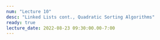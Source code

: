```yaml
---
num: "Lecture 10"
desc: "Linked Lists cont., Quadratic Sorting Algorithms"
ready: true
lecture_date: 2022-08-23 09:30:00.00-7:00
---
```

